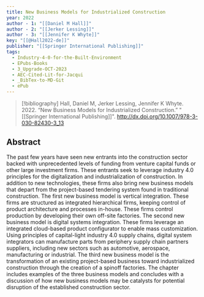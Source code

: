 ```yaml
---
title: New Business Models for Industrialized Construction
year: 2022
author - 1: "[[Daniel M Hall]]"
author - 2: "[[Jerker Lessing]]"
author - 3: "[[Jennifer K Whyte]]"
key: "[[@Hall2022-de]]"
publisher: "[[Springer International Publishing]]"
tags:
  - Industry-4-0-for-the-Built-Environment
  - EPubs-Books
  - 3_Upgrade-OCT-2023
  - AEC-Cited-Lit-for-Jacqui
  - _BibTex-to-MD-Git
  - ePub
---
```


> [!bibliography]
> Hall, Daniel M, Jerker Lessing, Jennifer K Whyte. 2022. “New Business Models for Industrialized Construction.” "[[Springer International Publishing]]". http://dx.doi.org/10.1007/978-3-030-82430-3_13

## Abstract
The past few years have seen new entrants into the construction sector backed with unprecedented levels of funding from venture capital funds or other large investment firms. These entrants seek to leverage industry 4.0 principles for the digitalization and industrialization of construction. In addition to new technologies, these firms also bring new business models that depart from the project-based tendering system found in traditional construction. The first new business model is vertical integration. These firms are structured as integrated hierarchical firms, keeping control of product architecture and processes in-house. These firms control production by developing their own off-site factories. The second new business model is digital systems integration. These firms leverage an integrated cloud-based product configurator to enable mass customization. Using principles of capital-light industry 4.0 supply chains, digital system integrators can manufacture parts from periphery supply chain partners suppliers, including new sectors such as automotive, aerospace, manufacturing or industrial. The third new business model is the transformation of an existing project-based business toward industrialized construction through the creation of a spinoff factories. The chapter includes examples of the three business models and concludes with a discussion of how new business models may be catalysts for potential disruption of the established construction sector.